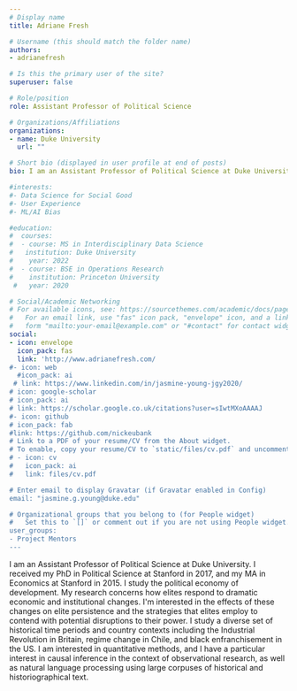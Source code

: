 ```yaml
---
# Display name
title: Adriane Fresh

# Username (this should match the folder name)
authors:
- adrianefresh

# Is this the primary user of the site?
superuser: false

# Role/position
role: Assistant Professor of Political Science

# Organizations/Affiliations
organizations:
- name: Duke University
  url: ""

# Short bio (displayed in user profile at end of posts)
bio: I am an Assistant Professor of Political Science at Duke University.

#interests:
#- Data Science for Social Good
#- User Experience
#- ML/AI Bias

#education:
#  courses:
#  - course: MS in Interdisciplinary Data Science
#   institution: Duke University
#    year: 2022
#  - course: BSE in Operations Research
#    institution: Princeton University
 #   year: 2020

# Social/Academic Networking
# For available icons, see: https://sourcethemes.com/academic/docs/page-builder/#icons
#   For an email link, use "fas" icon pack, "envelope" icon, and a link in the
#   form "mailto:your-email@example.com" or "#contact" for contact widget.
social:
- icon: envelope
  icon_pack: fas
  link: 'http://www.adrianefresh.com/
#- icon: web
  #icon_pack: ai
 # link: https://www.linkedin.com/in/jasmine-young-jgy2020/
# icon: google-scholar
# icon_pack: ai
# link: https://scholar.google.co.uk/citations?user=sIwtMXoAAAAJ
#- icon: github
# icon_pack: fab
#link: https://github.com/nickeubank
# Link to a PDF of your resume/CV from the About widget.
# To enable, copy your resume/CV to `static/files/cv.pdf` and uncomment the lines below.
# - icon: cv
#   icon_pack: ai
#   link: files/cv.pdf

# Enter email to display Gravatar (if Gravatar enabled in Config)
email: "jasmine.g.young@duke.edu"

# Organizational groups that you belong to (for People widget)
#   Set this to `[]` or comment out if you are not using People widget.
user_groups:
- Project Mentors
---
```


I am an Assistant Professor of Political Science at Duke University. I received my PhD in Political Science at Stanford in 2017, and my MA in Economics at Stanford in 2015. I study the political economy of development. My research concerns how elites respond to dramatic economic and institutional changes. I'm interested in the effects of these changes on elite persistence and the strategies that elites employ to contend with potential disruptions to their power. I study a diverse set of historical time periods and country contexts including the Industrial Revolution in Britain, regime change in Chile, and black enfranchisement in the US. I am interested in quantitative methods, and I have a particular interest in causal inference in the context of observational research, as well as natural language processing using large corpuses of historical and historiographical text.
